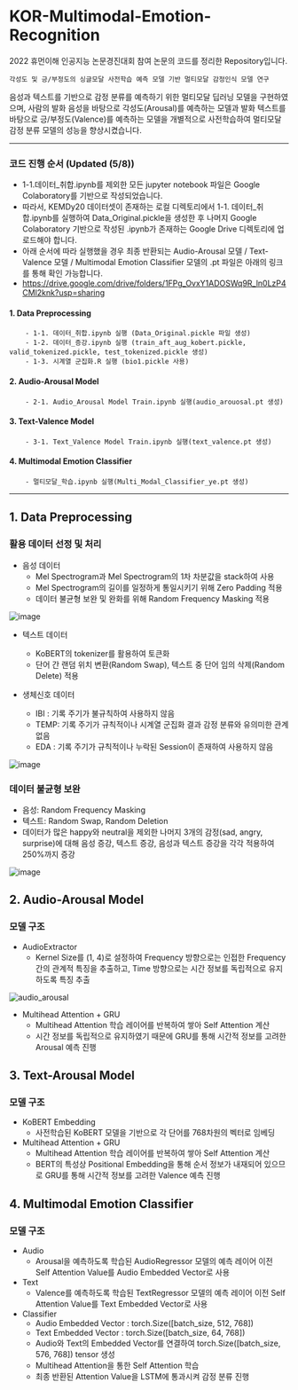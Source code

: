 # KOR-Multimodal-Emotion-Recognition
2022 휴먼이해 인공지능 논문경진대회 참여 논문의 코드를 정리한 Repository입니다. 

~~~
각성도 및 긍/부정도의 싱글모달 사전학습 예측 모델 기반 멀티모달 감정인식 모델 연구
~~~

음성과 텍스트를 기반으로 감정 분류를 예측하기 위한 멀티모달 딥러닝 모델을 구현하였으며, 사람의 발화 음성을 바탕으로 각성도(Arousal)를 예측하는 모델과 발화 텍스트를 바탕으로 긍/부정도(Valence)를 예측하는 모델을 개별적으로 사전학습하여 멀티모달 감정 분류 모델의 성능을 향상시켰습니다.

----
### 코드 진행 순서 (Updated (5/8))
  - 1-1.데이터_취합.ipynb를 제외한 모든 jupyter notebook 파일은 Google Colaboratory를 기반으로 작성되었습니다.
  - 따라서, KEMDy20 데이터셋이 존재하는 로컬 디렉토리에서 1-1. 데이터_취합.ipynb를 실행하여 Data_Original.pickle을 생성한 후 나머지 Google Colaboratory 기반으로 작성된 .ipynb가 존재하는 Google Drive 디렉토리에 업로드해야 합니다.
  - 아래 순서에 따라 실행했을 경우 최종 반환되는 Audio-Arousal 모델 / Text-Valence 모델 / Multimodal Emotion Classifier 모델의 .pt 파일은 아래의 링크를 통해 확인 가능합니다.
  - https://drive.google.com/drive/folders/1FPg_OvxY1ADOSWq9R_ln0LzP4CMl2knk?usp=sharing
#### 1. Data Preprocessing
        - 1-1. 데이터_취합.ipynb 실행 (Data_Original.pickle 파일 생성)
        - 1-2. 데이터_증강.ipynb 실행 (train_aft_aug_kobert.pickle, valid_tokenized.pickle, test_tokenized.pickle 생성)
        - 1-3. 시계열 군집화.R 실행 (bio1.pickle 사용)
#### 2. Audio-Arousal Model
        - 2-1. Audio_Arousal Model Train.ipynb 실행(audio_arouosal.pt 생성)
#### 3. Text-Valence Model
        - 3-1. Text_Valence Model Train.ipynb 실행(text_valence.pt 생성)
#### 4. Multimodal Emotion Classifier
        - 멀티모달_학습.ipynb 실행(Multi_Modal_Classifier_ye.pt 생성)
----

## 1. Data Preprocessing
### 활용 데이터 선정 및 처리
  - 음성 데이터
    * Mel Spectrogram과 Mel Spectrogram의 1차 차분값을 stack하여 사용
    * Mel Spectrogram의 길이를 일정하게 통일시키기 위해 Zero Padding 적용
    * 데이터 불균형 보완 및 완화를 위해 Random Frequency Masking 적용
 
![image](https://user-images.githubusercontent.com/20739007/167010497-0df6fd38-8542-4909-a513-5ed72c0d63df.png)
 
 
  - 텍스트 데이터
    * KoBERT의 tokenizer를 활용하여 토큰화
    * 단어 간 랜덤 위치 변환(Random Swap), 텍스트 중 단어 임의 삭제(Random Delete) 적용


  - 생체신호 데이터
    * IBI : 기록 주기가 불규칙하여 사용하지 않음
    * TEMP: 기록 주기가 규칙적이나 시계열 군집화 결과 감정 분류와 유의미한 관계 없음
    * EDA : 기록 주기가 규칙적이나 누락된 Session이 존재하여 사용하지 않음

![image](https://user-images.githubusercontent.com/20739007/167011063-d0904346-90ec-4062-87ea-dd86d2307ccc.png) 

### 데이터 불균형 보완
  - 음성: Random Frequency Masking
  - 텍스트: Random Swap, Random Deletion
  - 데이터가 많은 happy와 neutral을 제외한 나머지 3개의 감정(sad, angry, surprise)에 대해 음성 증강, 텍스트 증강, 음성과 텍스트 증강을 각각 적용하여 250%까지 증강

![image](https://user-images.githubusercontent.com/20739007/167014667-f73efc68-8c53-4534-a26d-f79afc78df64.png)


## 2. Audio-Arousal Model
### 모델 구조
  - AudioExtractor
    * Kernel Size를 (1, 4)로 설정하여 Frequency 방향으로는 인접한 Frequency 간의 관계적 특징을 추출하고, Time 방향으로는 시간 정보를 독립적으로 유지하도록 특징 추출

![audio_arousal](https://user-images.githubusercontent.com/20739007/167012301-37877c91-e955-40f3-ae57-340ac0bccab6.png)

  - Multihead Attention + GRU
    * Multihead Attention 학습 레이어를 반복하여 쌓아 Self Attention 계산
    * 시간 정보를 독립적으로 유지하였기 때문에 GRU를 통해 시간적 정보를 고려한 Arousal 예측 진행


## 3. Text-Arousal Model
### 모델 구조
  - KoBERT Embedding
    * 사전학습된 KoBERT 모델을 기반으로 각 단어를 768차원의 벡터로 임베딩
  - Multihead Attention + GRU
    * Multihead Attention 학습 레이어를 반복하여 쌓아 Self Attention 계산
    * BERT의 특성상 Positional Embedding을 통해 순서 정보가 내재되어 있으므로 GRU를 통해 시간적 정보를 고려한 Valence 예측 진행


## 4. Multimodal Emotion Classifier
### 모델 구조
  - Audio
    * Arousal을 예측하도록 학습된 AudioRegressor 모델의 예측 레이어 이전 Self Attention Value를 Audio Embedded Vector로 사용
  - Text
    * Valence를 예측하도록 학습된 TextRegressor 모델의 예측 레이어 이전 Self Attention Value를 Text Embedded Vector로 사용
  - Classifier
    * Audio Embedded Vector : torch.Size([batch_size, 512, 768])
    * Text Embedded Vector : torch.Size([batch_size, 64, 768])
    * Audio와 Text의 Embedded Vector를 연결하여 torch.Size([batch_size, 576, 768]) tensor 생성
    * Multihead Attention을 통한 Self Attention 학습
    * 최종 반환된 Attention Value을 LSTM에 통과시켜 감정 분류 진행

 
